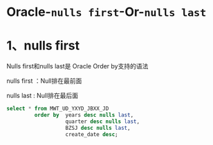 # Oracle-`nulls first`-Or-`nulls last `

# 1、nulls first

Nulls first和nulls last是 Oracle Order by支持的语法

nulls first ：Null排在最前面

nulls last : Null排在最后面

```sql
select * from MWT_UD_YXYD_JBXX_JD
         order by  years desc nulls last,
                   quarter desc nulls last,
                   BZSJ desc nulls last,
                   create_date desc;
```

